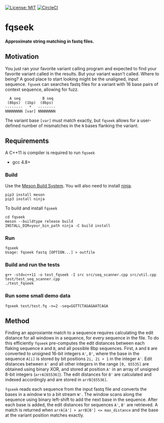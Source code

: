 [![License: MIT](https://img.shields.io/badge/License-MIT-yellow.svg)](https://opensource.org/licenses/MIT)
[![CircleCI](https://circleci.com/gh/davisem/fqseek.svg?style=shield)](https://circleci.com/gh/davisem/fqseek/master)


# fqseek
#### Approximate string matching in fastq files. 


## Motivation
You just ran your favorite variant calling program and expected to find your favorite variant called in the results. But your variant wasn't called. Where to being? A good place to start looking might be the unaligned, input sequence. `fqseek` can searches fastq files for a variant with 16 base pairs of context sequence, allowing for fuzz.

```
  A seq          B seq
 (8bps)  (1bp)  (8bps)       
--------   *   --------   
NNNNNNNN [var] NNNNNNNN
```
The variant base `[var]`  must match exactly, but `fqseek` allows for a user-defined number of mismatches in the `N` bases flanking the variant.

## Requirements
A C++11 is compiler is required to run `fqseek`
* gcc 4.8+

### Build
Use the [Meson Build System](https://mesonbuild.com/index.html).
You will also need to install [ninja](https://ninja-build.org).
```
pip3 install meson
pip3 install ninja
```

To build and install `fqseek`
```
cd fqseek
meson --buildtype release build
INSTALL_DIR=your_bin_path ninja -C build install
```

### Run
```
fqseek
Usage: fqseek fastq [OPTION...] > outfile
```

### Build and run the tests
```
g++ -std=c++11 -o test_fqseek -I src src/seq_scanner.cpp src/util.cpp test/test_seq_scanner.cpp
./test_fqseek
```

### Run some small demo data
```
fqseek test/test.fq -n=2 -seq=GGTTCTAGAGAATCAGA
```

## Method
Finding an approxiamte match to a sequence requires calculating the edit distance for all windows in a sequence, for every sequence in the file. To do this efficiently `fqseek` pre-computes the edit distances between each flaking sequence `A` and `B`, and all possible 8bp sequences. First, `A` and `B` are converted to unsigned 16-bit integers `A'`, `B'`, where the base in the sequence `A[i]` is stored by bit positions `2i, 2i + 1` in the integer `A'`. Edit distances between `A'` and all other integers in the range `[0, 65535]` are obtained using binary XOR, and stored at position `A'` in an array of unsigned 8-bit integers (`arrA[65536]`). The edit distances for `B'` are calculated and indexed accordingly and are stored in `arrB[65536]`.

`fqseek` reads each sequence from the input fastq file and converts the bases in a window `W` to a bit stream `W'`. The window scans along the sequence using binary left-shift to add the next base in the sequence. After each base is added, the edit distances for sequences `A'`, `B'` are retrieved. A match is returned when `arrA[A'] + arrB[B'] <= max_distance` and the base at the variant position matches exactly.

